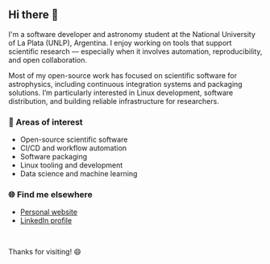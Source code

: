 ## Hi there 👋

<!--
**epassaro/epassaro** is a ✨ _special_ ✨ repository because its `README.md` (this file) appears on your GitHub profile.

Here are some ideas to get you started:

- 🔭 I’m currently working on ...
- 🌱 I’m currently learning ...
- 👯 I’m looking to collaborate on ...
- 🤔 I’m looking for help with ...
- 💬 Ask me about ...
- 📫 How to reach me: ...
- 😄 Pronouns: ...
- ⚡ Fun fact: ...
-->

I'm a software developer and astronomy student at the National University of La Plata (UNLP), Argentina. I enjoy working on tools that support scientific research — especially when it involves automation, reproducibility, and open collaboration.

Most of my open-source work has focused on scientific software for astrophysics, including continuous integration systems and packaging solutions. I’m particularly interested in Linux development, software distribution, and building reliable infrastructure for researchers.

### 🔭 Areas of interest
- Open-source scientific software
- CI/CD and workflow automation
- Software packaging
- Linux tooling and development
- Data science and machine learning

### 🌐 Find me elsewhere
- [Personal website](https://epassaro.github.io)
- [LinkedIn profile](https://linkedin.com/in/epassaro)

<br>

Thanks for visiting! 😄
